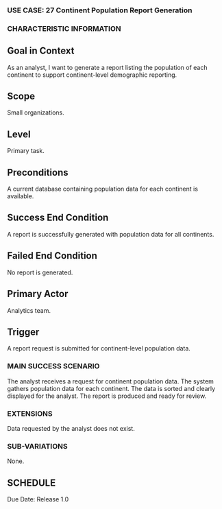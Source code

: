 ### USE CASE: 27 Continent Population Report Generation

### CHARACTERISTIC INFORMATION
## Goal in Context
As an analyst, I want to generate a report listing the population of each continent to support continent-level demographic reporting.

## Scope
Small organizations.

## Level
Primary task.

## Preconditions
A current database containing population data for each continent is available.

## Success End Condition
A report is successfully generated with population data for all continents.

## Failed End Condition
No report is generated.

## Primary Actor
Analytics team.

## Trigger
A report request is submitted for continent-level population data.

### MAIN SUCCESS SCENARIO
The analyst receives a request for continent population data.
The system gathers population data for each continent.
The data is sorted and clearly displayed for the analyst.
The report is produced and ready for review.

### EXTENSIONS
Data requested by the analyst does not exist.

### SUB-VARIATIONS
None.

## SCHEDULE
Due Date: Release 1.0

